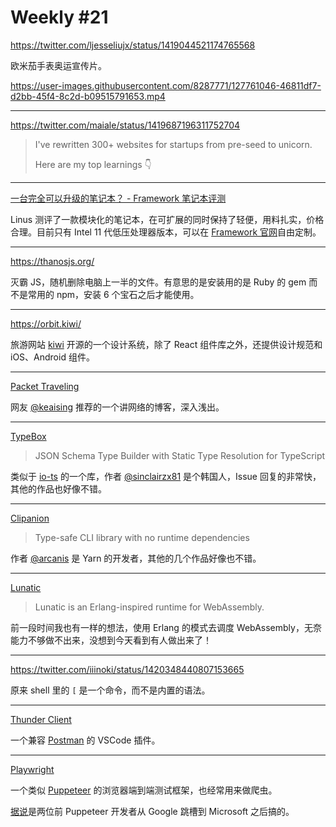 # Weekly #21

https://twitter.com/ljesseliujx/status/1419044521174765568

欧米茄手表奥运宣传片。

https://user-images.githubusercontent.com/8287771/127761046-46811df7-d2bb-45f4-8c2d-b09515791653.mp4

---

https://twitter.com/maiale/status/1419687196311752704

> I've rewritten 300+ websites for startups from pre-seed to unicorn.
>
> Here are my top learnings 👇

---

[一台完全可以升级的笔记本？ - Framework 笔记本评测](https://www.bilibili.com/video/BV12L411n7um)

Linus 测评了一款模块化的笔记本，在可扩展的同时保持了轻便，用料扎实，价格合理。目前只有 Intel 11 代低压处理器版本，可以在 [Framework 官网](https://frame.work/products/laptop-diy-edition/configuration/edit)自由定制。

---

https://thanosjs.org/

灭霸 JS，随机删除电脑上一半的文件。有意思的是安装用的是 Ruby 的 gem 而不是常用的 npm，安装 6 个宝石之后才能使用。

---

https://orbit.kiwi/

旅游网站 [kiwi](https://www.kiwi.com/) 开源的一个设计系统，除了 React 组件库之外，还提供设计规范和 iOS、Android 组件。

---

[Packet Traveling](https://www.practicalnetworking.net/series/packet-traveling/packet-traveling/)

网友 [@keaising](https://twitter.com/keaising/status/1420058200238288897) 推荐的一个讲网络的博客，深入浅出。

---

[TypeBox](https://github.com/sinclairzx81/typebox)

> JSON Schema Type Builder with Static Type Resolution for TypeScript

类似于 [io-ts](https://github.com/gcanti/io-ts) 的一个库，作者 [@sinclairzx81](https://github.com/sinclairzx81) 是个韩国人，Issue 回复的非常快，其他的作品也好像不错。

---

[Clipanion](https://github.com/arcanis/clipanion)

> Type-safe CLI library with no runtime dependencies

作者 [@arcanis](https://github.com/arcanis) 是 Yarn 的开发者，其他的几个作品好像也不错。

---

[Lunatic](https://lunatic.solutions/)

> Lunatic is an Erlang-inspired runtime for WebAssembly.

前一段时间我也有一样的想法，使用 Erlang 的模式去调度 WebAssembly，无奈能力不够做不出来，没想到今天看到有人做出来了！

---

https://twitter.com/iiinoki/status/1420348440807153665

原来 shell 里的 `[` 是一个命令，而不是内置的语法。

---

[Thunder Client](https://marketplace.visualstudio.com/items?itemName=rangav.vscode-thunder-client)

一个兼容 [Postman](https://www.postman.com/) 的 VSCode 插件。

---

[Playwright](https://playwright.dev/)

一个类似 [Puppeteer](https://github.com/puppeteer/puppeteer) 的浏览器端到端测试框架，也经常用来做爬虫。

[据说](https://blog.logrocket.com/playwright-vs-puppeteer/)是两位前 Puppeteer 开发者从 Google 跳槽到 Microsoft 之后搞的。
